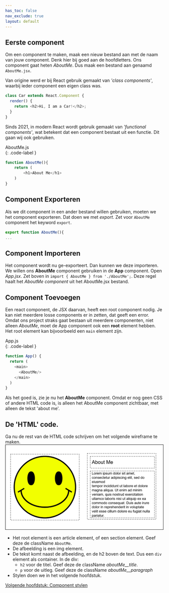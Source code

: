 ```yaml
---
has_toc: false
nav_exclude: true
layout: default
---
```


## Eerste component

Om een component te maken, maak een nieuw bestand aan met de naam van jouw component. Denk hier bij goed aan de hoofdletters. Ons component gaat heten *AboutMe*. Dus maak een bestand aan genaamd `AboutMe.jsx`. 

Van origine werd er bij React gebruik gemaakt van *'class components'*, waarbij ieder component een eigen class was. 
```js
class Car extends React.Component {
  render() {
    return <h2>Hi, I am a Car!</h2>;
  }
}
```

Sinds 2021, in modern React wordt gebruik gemaakt van *'functional components'*, wat betekent dat een component bestaat uit een functie. Dit gaan wij ook gebruiken. 

AboutMe.js  
{: .code-label }
```js
function AboutMe(){
    return (
        <h1>About Me</h1>
    )
}
```

## Component Exporteren
Als we dit component in een ander bestand willen gebruiken, moeten we het component exporteren. Dat doen we met *export*. Zet voor `AboutMe` component het keyword `export`.
```js
export function AboutMe(){
...
```

## Component Importeren
Het component wordt nu ge-exporteert. Dan kunnen we deze importeren. We willen ons **AboutMe** component gebruiken in de **App** component. Open *App.jsx*. Zet boven in `import { AboutMe } from './AboutMe';`. Deze regel haalt het *AboutMe component* uit het AboutMe.jsx bestand.

## Component Toevoegen
Een react component, de JSX daarvan, heeft een root component nodig. Je kan niet meerdere losse components er in zetten, dat geeft een error. Omdat ons project straks gaat bestaan uit meerdere componenten, niet alleen *AboutMe*, moet de App component ook een **root** element hebben. Het root element kan bijvoorbeeld een `main` element zijn.

App.js  
{: .code-label }
```js
function App() {
  return (
    <main>
      <AboutMe/>
    </main>
  )
}
```

Als het goed is, zie je nu het **AboutMe** component. Omdat er nog geen CSS of andere HTML code is, is alleen het AboutMe component zichtbaar, met alleen de tekst 'about me'.

## De 'HTML' code.
Ga nu de rest van de HTML code schrijven om het volgende wireframe te maken.
![Wireframe](./images/Wireframe1.png)

* Het root element is een article element, of een section element. Geef deze de className `AboutMe`.
* De afbeelding is een img element.
* De tekst komt naast de afbeelding, en de h2 boven de text. Dus een `div` element als container. In de div:
  * `h2` voor de titel. Geef deze de className *aboutMe__title*.
  * `p` voor de uitleg. Geef deze de className *aboutMe__paragraph*
* Stylen doen we in het volgende hoofdstuk.

[Volgende hoofdstuk: Component stylen](3componentstylen)